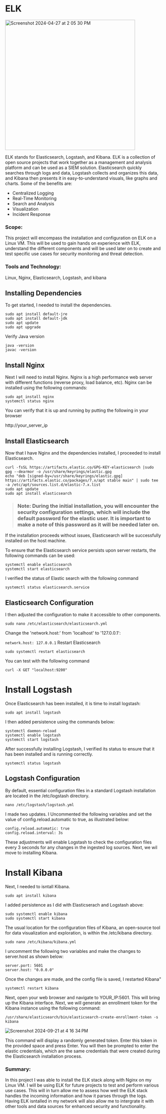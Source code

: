 # ELK

<img width="419" alt="Screenshot 2024-04-27 at 2 05 30 PM" src="https://github.com/lm3nitro/Projects/assets/55665256/7c35c537-0af4-45e2-be18-e6ea7998d194">

ELK stands for Elasticsearch, Logstash, and Kibana. ELK is a collection of open source projects that work together as a management and analysis platform and can be used as a SIEM solution. Elasticsearch quickly searches through logs and data, Logstash collects and organizes this data, and Kibana then presents it in easy-to-understand visuals, like graphs and charts. Some of the benefits are:

+ Centralized Logging
+ Real-Time Monitoring
+ Search and Analysis
+ Visualization
+ Incident Response

### Scope:
This project will encompass the installation and configuration on ELK on a Linux VM. This will be used to gain hands on experience with ELK, understand the different components and will be used later on to create and test specific use cases for security monitoring and threat detection. 

### Tools and Technology:
Linux, Nginx, Elasticsearch, Logstash, and kibana

## Installing Dependencies

To get started, I needed to install the dependencies.

```
sudo apt install default-jre
sudo apt install default-jdk
sudo apt update
sudo apt upgrade
```
Verify Java version
```
java -version
javac -version
```

## Install Nginx

Next I will need to install Nginx. Nginx is a high performance web server with different functions (reverse proxy, load balance, etc). Nginx  can be installed using the following commands:

```
sudo apt install nginx
systemctl status nginx
```

You can verify that it is up and running by putting the following in your browser

http://your_server_ip

## Install Elasticsearch

Now that I have Nginx and the dependencies installed, I proceeded to install Elasticsearch. 

```
curl -fsSL https://artifacts.elastic.co/GPG-KEY-elasticsearch |sudo gpg --dearmor -o /usr/share/keyrings/elastic.gpg
echo "deb [signed-by=/usr/share/keyrings/elastic.gpg] https://artifacts.elastic.co/packages/7.x/apt stable main" | sudo tee -a /etc/apt/sources.list.d/elastic-7.x.list
sudo apt update
sudo apt install elasticsearch

```
>### Note: During the initial installation, you will encounter the security configuration settings, which will include the default password for the elastic user. It is important to make a note of this password as it will be needed later on.

If the installation proceeds without issues, Elasticsearch will be successfully installed on the host machine.

To ensure that the Elasticsearch service persists upon server restarts, the following commands can be used:

```
systemctl enable elasticsearch
systemctl start elasticsearch
```

I verified the status of Elastic search with the following command

```
systemctl status elasticsearch.service
```

## Elasticsearch Configuration

I then adjusted the configuration to make it accessible to other components.

```
sudo nano /etc/elasticsearch/elasticsearch.yml
```
Change the 'network.host:' from 'localhost' to '127.0.0.1':

``
network.host: 127.0.0.1
``
Restart Elasticsearch

```
sudo systemctl restart elasticsearch
```
You can test with the following command

```
curl -X GET "localhost:9200"
```

# Install Logstash

Once Elasticsearch has been installed, it is time to install logstash:

```
sudo apt install logstash
```
I then added persistence using the commands below:

```
systemctl daemon-reload
systemctl enable logstash
systemctl start logstash
```

After successfully installing Logstash, I verified its status to ensure that it has been installed and is running correctly.

```
systemctl status logstash
```

## Logstash Configuration

By default, essential configuration files in a standard Logstash installation are located in the /etc/logstash directory.

```
nano /etc/logstash/logstash.yml
```

I made two updates. I Uncommented the following variables and set the value of config.reload.automatic to true, as illustrated below:

```
config.reload.automatic: true
config.reload.interval: 3s
```
These adjustments will enable Logstash to check the configuration files every 3 seconds for any changes in the ingested log sources. Next, we wil move to installing Kibana.

# Install Kibana

Next, I needed to isntall Kibana. 

```
sudo apt install kibana
```

I added persistence as I did with Elasticserach and Logstash above:

```
sudo systemctl enable kibana
sudo systemctl start kibana
```

The usual location for the configuration files of Kibana, an open-source tool for data visualization and exploration, is within the /etc/kibana directory.

```
sudo nano /etc/kibana/kibana.yml
```

I uncomment the following two variables and make the changes to server.host as shown below:

```
server.port: 5601
server.host: "0.0.0.0"
```

Once the changes are made, and the config file is saved, I restarted Kibana"

```
systemctl restart kibana
```

Next, open your web browser and navigate to YOUR_IP:5601. This will bring up the Kibana interface. Next, we will generate an enrollment token for the Kibana instance using the following command:

```
/usr/share/elasticsearch/bin/elasticsearch-create-enrollment-token -s kibana
```
![Screenshot 2024-09-21 at 4 16 34 PM](https://github.com/user-attachments/assets/3c0190c9-7e58-496a-bf10-2ea59af53d61)

This command will display a randomly generated token. Enter this token in the provided space and press Enter. You will then be prompted to enter the elastic credentials, which are the same credentials that were created during the Elasticsearch installation process.

### Summary:

In this project I was able to install the ELK stack along with Nginx on my Linux VM. I will be using ELK for future projects to test and perform various use cases. This will in turn allow me to assess how well the ELK stack handles the incoming information and how it parses through the logs. Having ELK isntalled in my network will also allow me to intergrate it with other tools and data sources for enhanced security and functionality. 


